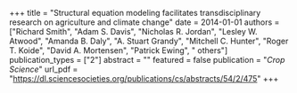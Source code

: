 +++
title = "Structural equation modeling facilitates transdisciplinary research on agriculture and climate change"
date = 2014-01-01
authors = ["Richard Smith", "Adam S. Davis", "Nicholas R. Jordan", "Lesley W. Atwood", "Amanda B. Daly", "A. Stuart Grandy", "Mitchell C. Hunter", "Roger T. Koide", "David A. Mortensen", "Patrick Ewing", " others"]
publication_types = ["2"]
abstract = ""
featured = false
publication = "*Crop Science*"
url_pdf = "https://dl.sciencesocieties.org/publications/cs/abstracts/54/2/475"
+++

